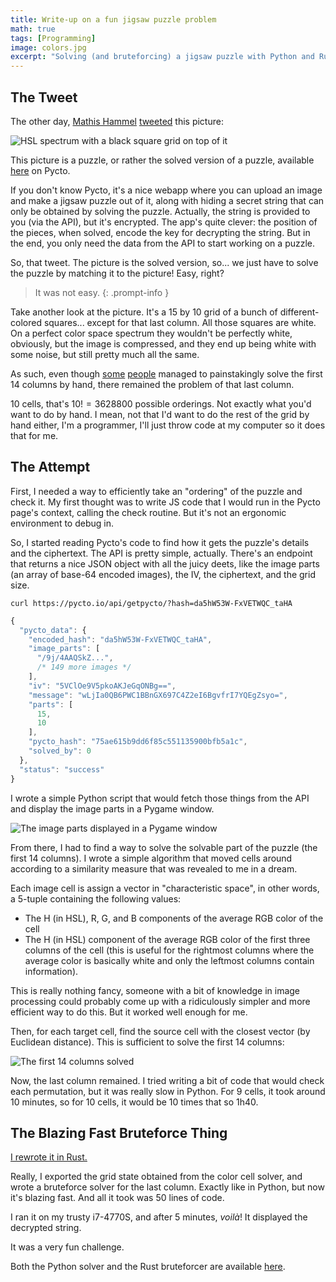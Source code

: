 ```yaml
---
title: Write-up on a fun jigsaw puzzle problem
math: true
tags: [Programming]
image: colors.jpg
excerpt: "Solving (and bruteforcing) a jigsaw puzzle with Python and Rust."
---
```


<style>
  .post-meta > div.mt-3.mb-3 {
    display: none;
  }
</style>

## The Tweet

The other day, [Mathis Hammel](https://twitter.com/MathisHammel) [tweeted](https://twitter.com/MathisHammel/status/1691483670312284160?t=pra0jkVWvD2h9iuKq56lRQ&s=19) this picture:

![HSL spectrum with a black square grid on top of it](colors.jpg)

This picture is a puzzle, or rather the solved version of a puzzle, available [here](https://pycto.io/?hash=da5hW53W-FxVETWQC_taHA) on Pycto.

If you don't know Pycto, it's a nice webapp where you can upload an image and make a jigsaw puzzle out of it, along with hiding a secret string that can only be obtained by solving the puzzle. Actually, the string is provided to you (via the API), but it's encrypted. The app's quite clever: the position of the pieces, when solved, encode the key for decrypting the string. But in the end, you only need the data from the API to start working on a puzzle.

So, that tweet. The picture is the solved version, so... we just have to solve the puzzle by matching it to the picture! Easy, right?

> It was not easy.
{: .prompt-info }

Take another look at the picture. It's a 15 by 10 grid of a bunch of different-colored squares... except for that last column. All those squares are white. On a perfect color space spectrum they wouldn't be perfectly white, obviously, but the image is compressed, and they end up being white with some noise, but still pretty much all the same. 

As such, even though [some](https://twitter.com/Alex62580010/status/1691492040977133570?t=BjZAqh04DkdmnYtf2eI7kQ&s=19) [people](https://twitter.com/Al1ex/status/1691492684576305169?t=w8TgjRRkW2Soz3tpEhkLCg&s=19) managed to painstakingly solve the first 14 columns by hand, there remained the problem of that last column.

10 cells, that's $10! = 3 628 800$ possible orderings. Not exactly what you'd want to do by hand. I mean, not that I'd want to do the rest of the grid by hand either, I'm a programmer, I'll just throw code at my computer so it does that for me.

## The Attempt

First, I needed a way to efficiently take an "ordering" of the puzzle and check it. My first thought was to write JS code that I would run in the Pycto page's context, calling the check routine. But it's not an ergonomic environment to debug in.

So, I started reading Pycto's code to find how it gets the puzzle's details and the ciphertext. The API is pretty simple, actually. There's an endpoint that returns a nice JSON object with all the juicy deets, like the image parts (an array of base-64 encoded images), the IV, the ciphertext, and the grid size.

```console
curl https://pycto.io/api/getpycto/?hash=da5hW53W-FxVETWQC_taHA
```

```js
{
  "pycto_data": {
    "encoded_hash": "da5hW53W-FxVETWQC_taHA",
    "image_parts": [
      "/9j/4AAQSkZ...",
      /* 149 more images */
    ],
    "iv": "5VClOe9V5pkoAKJeGqONBg==",
    "message": "wLjIa0QB6PWC1BBnGX697C4Z2eI6BgvfrI7YQEgZsyo=",
    "parts": [
      15,
      10
    ],
    "pycto_hash": "75ae615b9dd6f85c551135900bfb5a1c",
    "solved_by": 0
  },
  "status": "success"
}
```

I wrote a simple Python script that would fetch those things from the API and display the image parts in a Pygame window.

![The image parts displayed in a Pygame window](python_a4zv0D3mKF.png)

From there, I had to find a way to solve the solvable part of the puzzle (the first 14 columns). I wrote a simple algorithm that moved cells around according to a similarity measure that was revealed to me in a dream.

Each image cell is assign a vector in "characteristic space", in other words, a 5-tuple containing the following values:
   - The H (in HSL), R, G, and B components of the average RGB color of the cell
   - The H (in HSL) component of the average RGB color of the first three columns of the cell (this is useful for the rightmost columns where the average color is basically white and only the leftmost columns contain information).

This is really nothing fancy, someone with a bit of knowledge in image processing could probably come up with a ridiculously simpler and more efficient way to do this. But it worked well enough for me.

Then, for each target cell, find the source cell with the closest vector (by Euclidean distance). This is sufficient to solve the first 14 columns:

![The first 14 columns solved](python_k9XtnFzbc4.png)

Now, the last column remained. I tried writing a bit of code that would check each permutation, but it was really slow in Python. For 9 cells, it took around 10 minutes, so for 10 cells, it would be 10 times that so 1h40.

## The Blazing Fast Bruteforce Thing 

[I rewrote it in Rust.](https://transitiontech.ca/random/RIIR)

Really, I exported the grid state obtained from the color cell solver, and wrote a bruteforce solver for the last column. Exactly like in Python, but now it's blazing fast. And all it took was 50 lines of code.

I ran it on my trusty i7-4770S, and after 5 minutes, *voilà*! It displayed the decrypted string.

It was a very fun challenge.

Both the Python solver and the Rust bruteforcer are available [here](https://gist.github.com/zdimension/0f2a308fa9960b1644e81c12dca94b87).